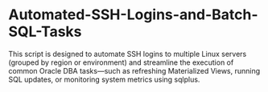 # Automated-SSH-Logins-and-Batch-SQL-Tasks
This script is designed to automate SSH logins to multiple Linux servers (grouped by region or environment) and streamline the execution of common Oracle DBA tasks—such as refreshing Materialized Views, running SQL updates, or monitoring system metrics using sqlplus.
